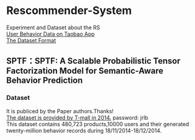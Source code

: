 # Rescommender-System
Experiment and Dataset about the RS<br>
[User Behavior Data on Taobao App](https://tianchi.aliyun.com/datalab/dataSet.html?spm=5176.100073.0.0.16ca3ea7n771BU&dataId=46)<br>
[The Dataset Format](https://tianchi.aliyun.com/competition/information.htm?spm=5176.100067.5678.2.2f7378f6K40P0t&raceId=1)<br>
## SPTF：SPTF: A Scalable Probabilistic Tensor Factorization Model for Semantic-Aware Behavior Prediction
### Dataset
  It is publiced by the Paper authors.Thanks!<br>
  [The dataset is provided by T-mall in 2014.]( http://pan.baidu.com/s/1mhQ0ifQ)  password: jrlb <br>
  This dataset contains 480,723 products,10000 users and their generated twenty-million behavior records during 18/11/2014-18/12/2014.
  
